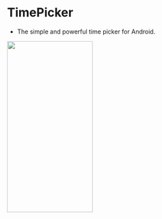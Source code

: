 # TimePicker
- The simple and powerful time picker for Android.

<img src="https://user-images.githubusercontent.com/22026902/55075130-3ed81b00-50ba-11e9-8cf7-13f4f608d27e.jpg" width="200" height="400" />

